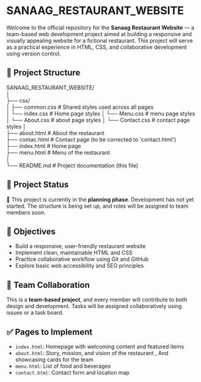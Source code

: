 # SANAAG_RESTAURANT_WEBSITE

Welcome to the official repository for the **Sanaag Restaurant Website** — a team-based web development project aimed at building a responsive and visually appealing website for a fictional restaurant. This project will serve as a practical experience in HTML, CSS, and collaborative development using version control.

## 📁 Project Structure

SANAAG_RESTAURANT_WEBSITE/  
│  
├── css/  
│ ├── common.css # Shared styles used across all pages  
│ └── index.css # Home page styles
│ └── Menu.css # menu page styles
│ └── About.css # about page styles
│ └── Contact.css # contact page styles
│  
├── about.html # About the restaurant  
├── contac.html # Contact page (to be corrected to 'contact.html')  
├── index.html # Home page  
├── menu.html # Menu of the restaurant  
│  
└── README.md # Project documentation (this file)

## 📌 Project Status

🚧 This project is currently in the **planning phase**. Development has not yet started. The structure is being set up, and roles will be assigned to team members soon.

## 🎯 Objectives

- Build a responsive, user-friendly restaurant website
- Implement clean, maintainable HTML and CSS
- Practice collaborative workflow using Git and GitHub
- Explore basic web accessibility and SEO principles

## 👥 Team Collaboration

This is a **team-based project**, and every member will contribute to both design and development. Tasks will be assigned collaboratively using issues or a task board.

## ✅ Pages to Implement

- `index.html`: Homepage with welcoming content and featured items
- `about.html`: Story, mission, and vision of the restaurant , And showcasing cards for the team
- `menu.html`: List of food and beverages
- `contact.html`: Contact form and location map

